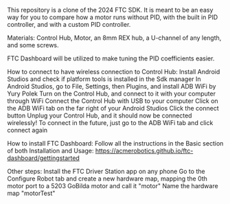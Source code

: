 This repository is a clone of the 2024 FTC SDK. It is meant to be an easy way for you to compare how a motor runs without PID, with the built in PID controller, and with a custom PID controller. 

Materials: Control Hub, Motor, an 8mm REX hub, a U-channel of any length, and some screws.

FTC Dashboard will be utilized to make tuning the PID coefficients easier.

How to connect to have wireless connection to Control Hub:
    Install Android Studios and check if platform tools is installed in the Sdk manager
    In Android Studios, go to File, Settings, then Plugins, and install ADB WiFi by Yury Polek
    Turn on the Control Hub, and connect to it with your computer through WiFi
    Connect the Control Hub with USB to your computer
    Click on the ADB WiFi tab on the far right of your Android Studios
    Click the connect button
    Unplug your Control Hub, and it should now be connected wirelessly!
    To connect in the future, just go to the ADB WiFi tab and click connect again

How to install FTC Dashboard:
    Follow all the instructions in the Basic section of both Installation and Usage: https://acmerobotics.github.io/ftc-dashboard/gettingstarted

Other steps:
    Install the FTC Driver Station app on any phone
    Go to the Configure Robot tab and create a new hardware map, mapping the 0th motor port to a 
5203 GoBilda motor and call it "motor"
Name the hardware map "motorTest"